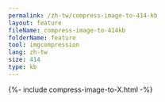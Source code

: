 ```yaml
---
permalink: /zh-tw/compress-image-to-414-kb
layout: feature
fileName: compress-image-to-414kb
folderName: feature
tool: imgcompression
lang: zh-tw
size: 414
type: kb
---
```


{%- include compress-image-to-X.html -%}
